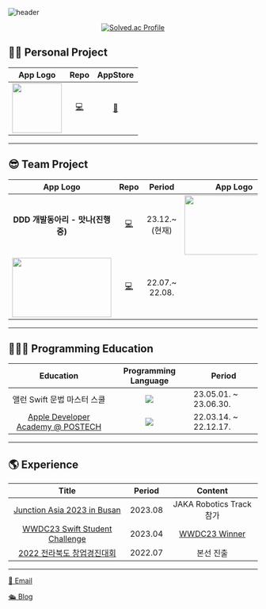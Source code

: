 ![header](https://capsule-render.vercel.app/api?type=waving&color=auto&height=300&section=header&text=Hi~%20I'm%20Joonyong%20Ji%20&fontSize=90&animation=fadeIn&fontAlignY=38)

<div align="center">
  
  [![Solved.ac Profile](http://mazassumnida.wtf/api/v2/generate_badge?boj=wnsdyds403)](https://solved.ac/wnsdyds403)
</div>

## 🧑‍💻 Personal Project
|App Logo|Repo|AppStore|
|:-:|:-:|:-:|
|<img width="100" src="https://user-images.githubusercontent.com/98405970/237044910-fe4743f8-77d5-423e-a123-09f6bd4fced4.png">|[💻](https://github.com/JUNY0110/FocusBook)|[🍎](https://apps.apple.com/kr/app/focusbook/id6448801067?l=en)|
-----
## 😎 Team Project
|App Logo|Repo|Period|App Logo|Repo|Period|
|:-:|:-:|:-:|:-:|:-:|:-:|
|**DDD 개발동아리 - 맛나(진행중)**|[💻](https://github.com/DDD-Community/DDD10-TEOPLE-iOS)|23.12.~ (현재)|<img width="200" height="120" src="https://user-images.githubusercontent.com/98405970/237053392-3cc8d1d1-1429-4f49-b7c6-c6b0f461f4e5.png">|[💻](https://github.com/Samsamhada)|22.09.~ 22.12.|
|<img width="200" height="120" src="https://user-images.githubusercontent.com/98405970/237052967-23efcaf5-d1c0-4911-b810-0da48bcba539.png">|[💻](https://github.com/JamongSoda/IntoHistory)|22.07.~ 22.08.|
-----
## 🏃🏻‍♂️ Programming Education
|Education|Programming Language|Period|
|:-:|:-:|-|
|앨런 Swift 문법 마스터 스쿨|<img src="https://img.shields.io/badge/Swift-D22128?style=for-the-badge&logo=Swift&logoColor=white" style="height : auto; margin-left : 10px; margin-right : 10px;"/>|23.05.01. ~ 23.06.30.|
|[Apple Developer Academy @ POSTECH](https://github.com/DeveloperAcademy-POSTECH)|<img src="https://img.shields.io/badge/Swift-D22128?style=for-the-badge&logo=Swift&logoColor=white" style="height : auto; margin-left : 10px; margin-right : 10px;"/>|22.03.14. ~ 22.12.17.|
-----

## 🌎 Experience
|Title|Period|Content|
|:-:|:-:|:-:|
|[Junction Asia 2023 in Busan](https://github.com/DareForce/junction-iOS)|2023.08|JAKA Robotics Track 참가|
|[WWDC23 Swift Student Challenge](https://www.wwdcscholars.com/)|2023.04|[WWDC23 Winner](https://www.wwdcscholars.com/s/C9366B5C-A295-4554-8AD8-3BF60546D36B/2023)|
|[2022 전라북도 창업경진대회](https://github.com/Eddy-Meenu/Jikyeojulge)|2022.07|본선 진출|
-----

[📮 Email](wnsdyds403@gmail.com)

[🛳️ Blog](https://zrr.kr/HQ4E)
